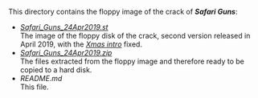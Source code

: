 This directory contains the floppy image of the crack of ***Safari Guns***:

- *[Safari_Guns_24Apr2019.st](../../../../raw/master/SafariG/release/Safari_Guns_24Apr2019.st)*  
The image of the floppy disk of the crack, second version released in April 2019,
with the *[Xmas intro](https://demozoo.org/productions/197638/)* fixed.
- *[Safari_Guns_24Apr2019.zip](../../../../raw/master/SafariG/release/Safari_Guns_24Apr2019.zip)*  
The files extracted from the floppy image and therefore ready to be copied to a hard disk.
- *README.md*  
This file.
